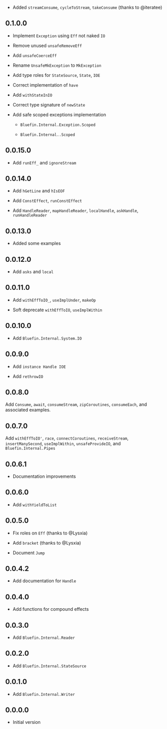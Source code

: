 * Added `streamConsume`, `cycleToStream`, `takeConsume` (thanks to
  @iteratee)

## 0.1.0.0

* Implement `Exception` using `Eff` not naked `IO`

* Remove unused `unsafeRemoveEff`

* Add `unsafeCoerceEff`

* Rename `UnsafeMkException` to `MkException`

* Add type roles for `StateSource`, `State`, `IOE`

* Correct implementation of `have`

* Add `withStateInIO`

* Correct type signature of `newState`

* Add safe scoped exceptions implementation

  * `Bluefin.Internal.Exception.Scoped`

  * `Bluefin.Internal..Scoped`

## 0.0.15.0

* Add `runEff_` and `ignoreStream`

## 0.0.14.0

* Add `hGetLine` and `hIsEOF`

* Add `ConstEffect`, `runConstEffect`

* Add `HandleReader`, `mapHandleReader`, `localHandle`, `askHandle`,
  `runHandleReader`

## 0.0.13.0

* Added some examples

## 0.0.12.0

* Add `asks` and `local`

## 0.0.11.0

* Add `withEffToIO_`, `useImplUnder`, `makeOp`

* Soft deprecate `withEffToIO`, `useImplWithin`

## 0.0.10.0

* Add `Bluefin.Internal.System.IO`

## 0.0.9.0

* Add `instance Handle IOE`

* Add `rethrowIO`

## 0.0.8.0

Add `Consume`, `await`, `consumeStream`, `zipCoroutines`,
`consumeEach`, and associated examples.

## 0.0.7.0

Add `withEffToIO'`, `race`, `connectCoroutines`, `receiveStream`,
`insertManySecond`, `useImplWithin`, `unsafeProvideIO`, and
`Bluefin.Internal.Pipes`

## 0.0.6.1

* Documentation improvements

## 0.0.6.0

* Add `withYieldToList`

## 0.0.5.0

* Fix roles on `Eff` (thanks to @Lysxia)

* Add `bracket` (thanks to @Lysxia)

* Document `Jump`

## 0.0.4.2

* Add documentation for `Handle`

## 0.0.4.0

* Add functions for compound effects

## 0.0.3.0

* Add `Bluefin.Internal.Reader`

## 0.0.2.0

* Add `Bluefin.Internal.StateSource`

## 0.0.1.0

* Add `Bluefin.Internal.Writer`

## 0.0.0.0

* Initial version
